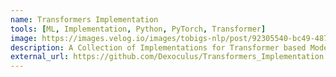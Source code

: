 ```yaml
---
name: Transformers Implementation
tools: [ML, Implementation, Python, PyTorch, Transformer]
image: https://images.velog.io/images/tobigs-nlp/post/92305540-bc49-4873-bec2-dec27741d2b5/transformer.PNG
description: A Collection of Implementations for Transformer based Models.
external_url: https://github.com/Dexoculus/Transformers_Implementation
---
```


